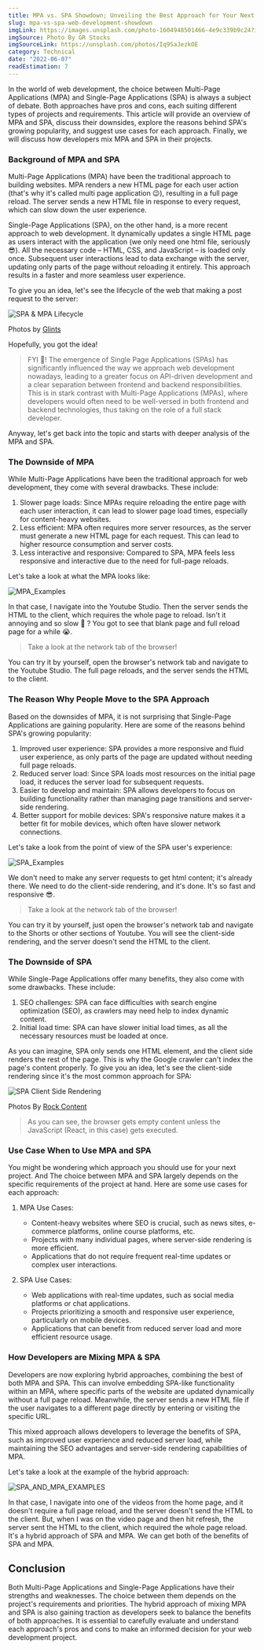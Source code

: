 ```yaml
---
title: MPA vs. SPA Showdown; Unveiling the Best Approach for Your Next Web Project
slug: mpa-vs-spa-web-development-showdown
imgLink: https://images.unsplash.com/photo-1604948501466-4e9c339b9c24?ixlib=rb-4.0.3&ixid=M3wxMjA3fDB8MHxwaG90by1wYWdlfHx8fGVufDB8fHx8fA%3D%3D&auto=format&fit=crop&w=2070&q=80
imgSource: Photo By GR Stocks
imgSourceLink: https://unsplash.com/photos/Iq9SaJezkOE
category: Technical
date: "2022-06-07"
readEstimation: 7
---
```


In the world of web development, the choice between Multi-Page Applications (MPA) and Single-Page Applications (SPA) is always a subject of debate. Both approaches have pros and cons, each suiting different types of projects and requirements. This article will provide an overview of MPA and SPA, discuss their downsides, explore the reasons behind SPA's growing popularity, and suggest use cases for each approach. Finally, we will discuss how developers mix MPA and SPA in their projects.

### Background of MPA and SPA

Multi-Page Applications (MPA) have been the traditional approach to building websites. MPA renders a new HTML page for each user action (that's why it's called multi page application 😉), resulting in a full page reload. The server sends a new HTML file in response to every request, which can slow down the user experience.

Single-Page Applications (SPA), on the other hand, is a more recent approach to web development. It dynamically updates a single HTML page as users interact with the application (we only need one html file, seriously 😎). All the necessary code – HTML, CSS, and JavaScript – is loaded only once. Subsequent user interactions lead to data exchange with the server, updating only parts of the page without reloading it entirely. This approach results in a faster and more seamless user experience.

To give you an idea, let's see the lifecycle of the web that making a post request to the server:

![SPA & MPA Lifecycle](https://glints.com/id/lowongan/wp-content/uploads/2020/12/spa-mpa-lifecycle.jpg)

Photos by [Glints](https://glints.com/id/lowongan/wp-content/uploads/2020/12/spa-mpa-lifecycle.jpg)

Hopefully, you got the idea!

> FYI 🧐! The emergence of Single Page Applications (SPAs) has significantly influenced the way we approach web development nowadays, leading to a greater focus on API-driven development and a clear separation between frontend and backend responsibilities. This is in stark contrast with Multi-Page Applications (MPAs), where developers would often need to be well-versed in both frontend and backend technologies, thus taking on the role of a full stack developer.

Anyway, let's get back into the topic and starts with deeper analysis of the MPA and SPA.

### The Downside of MPA

While Multi-Page Applications have been the traditional approach for web development, they come with several drawbacks. These include:

1. Slower page loads: Since MPAs require reloading the entire page with each user interaction, it can lead to slower page load times, especially for content-heavy websites.
2. Less efficient: MPA often requires more server resources, as the server must generate a new HTML page for each request. This can lead to higher resource consumption and server costs.
3. Less interactive and responsive: Compared to SPA, MPA feels less responsive and interactive due to the need for full-page reloads.

Let's take a look at what the MPA looks like:

![MPA_Examples](https://res.cloudinary.com/du5jbmwz5/image/upload/v1686187633/mpa_example_sle6pq.gif)

In that case, I navigate into the Youtube Studio. Then the server sends the HTML to the client, which requires the whole page to reload. Isn't it annoying and so slow 🐌 ? You got to see that blank page and full reload page for a while 😭.

> Take a look at the network tab of the browser!

You can try it by yourself, open the browser's network tab and navigate to the Youtube Studio. The full page reloads, and the server sends the HTML to the client.

### The Reason Why People Move to the SPA Approach

Based on the downsides of MPA, it is not surprising that Single-Page Applications are gaining popularity. Here are some of the reasons behind SPA's growing popularity:

1. Improved user experience: SPA provides a more responsive and fluid user experience, as only parts of the page are updated without needing full page reloads.
2. Reduced server load: Since SPA loads most resources on the initial page load, it reduces the server load for subsequent requests.
3. Easier to develop and maintain: SPA allows developers to focus on building functionality rather than managing page transitions and server-side rendering.
4. Better support for mobile devices: SPA's responsive nature makes it a better fit for mobile devices, which often have slower network connections.

Let's take a look from the point of view of the SPA user's experience:

![SPA_Examples](https://res.cloudinary.com/du5jbmwz5/image/upload/v1686187794/spa_example_n4aty9.gif)

We don't need to make any server requests to get html content; it's already there. We need to do the client-side rendering, and it's done. It's so fast and responsive 😎.

> Take a look at the network tab of the browser!

You can try it by yourself, just open the browser's network tab and navigate to the Shorts or other sections of Youtube. You will see the client-side rendering, and the server doesn't send the HTML to the client.

### The Downside of SPA

While Single-Page Applications offer many benefits, they also come with some drawbacks. These include:

1. SEO challenges: SPA can face difficulties with search engine optimization (SEO), as crawlers may need help to index dynamic content.
2. Initial load time: SPA can have slower initial load times, as all the necessary resources must be loaded at once.

As you can imagine, SPA only sends one HTML element, and the client side renders the rest of the page. This is why the Google crawler can't index the page's content properly. To give you an idea, let's see the client-side rendering since it's the most common approach for SPA:

![SPA Client Side Rendering](https://s3.amazonaws.com/scribblelive-com-prod/wp-content/uploads/sites/4/2020/10/CSR.png)

Photos By [Rock Content](https://rockcontent.com/)

> As you can see, the browser gets empty content unless the JavaScript (React, in this case) gets executed.

### Use Case When to Use MPA and SPA

You might be wondering which approach you should use for your next project. And The choice between MPA and SPA largely depends on the specific requirements of the project at hand. Here are some use cases for each approach:

1. MPA Use Cases:

   - Content-heavy websites where SEO is crucial, such as news sites, e-commerce platforms, online course platforms, etc.
   - Projects with many individual pages, where server-side rendering is more efficient.
   - Applications that do not require frequent real-time updates or complex user interactions.

2. SPA Use Cases:

   - Web applications with real-time updates, such as social media platforms or chat applications.
   - Projects prioritizing a smooth and responsive user experience, particularly on mobile devices.
   - Applications that can benefit from reduced server load and more efficient resource usage.

### How Developers are Mixing MPA & SPA

Developers are now exploring hybrid approaches, combining the best of both MPA and SPA. This can involve embedding SPA-like functionality within an MPA, where specific parts of the website are updated dynamically without a full page reload. Meanwhile, the server sends a new HTML file if the user navigates to a different page directly by entering or visiting the specific URL.

This mixed approach allows developers to leverage the benefits of SPA, such as improved user experience and reduced server load, while maintaining the SEO advantages and server-side rendering capabilities of MPA.

Let's take a look at the example of the hybrid approach:

![SPA_AND_MPA_EXAMPLES](https://res.cloudinary.com/du5jbmwz5/image/upload/v1686187795/spa_and_mpa_w5uzjr.gif)

In that case, I navigate into one of the videos from the home page, and it doesn't require a full page reload, and the server doesn't send the HTML to the client. But, when I was on the video page and then hit refresh, the server sent the HTML to the client, which required the whole page reload. It's a hybrid approach of SPA and MPA. We can get both of the benefits of SPA and MPA.

## Conclusion

Both Multi-Page Applications and Single-Page Applications have their strengths and weaknesses. The choice between them depends on the project's requirements and priorities. The hybrid approach of mixing MPA and SPA is also gaining traction as developers seek to balance the benefits of both approaches. It is essential to carefully evaluate and understand each approach's pros and cons to make an informed decision for your web development project.
